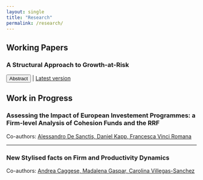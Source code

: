 ```yaml
---
layout: single
title: "Research"
permalink: /research/
---
```


## Working Papers

### A Structural Approach to Growth-at-Risk

<button onclick="toggleAbstract('abstract1')">Abstract</button> | [Latest version]("/assets/GaR.pdf")

<div id="abstract1" style="display:none;">
We identify the structural impulse responses of quantiles of the outcome variable to a shock. Our estimation strategy explicitly distinguishes treatment from control variables, allowing us to model responses of unconditional quantiles while using controls for identification. Disentangling the effect of adding control variables on identification versus interpretation brings our structural quantile impulse responses conceptually closer to structural mean impulse responses. Applying our methodology to study the impact of financial shocks on lower quantiles of output growth confirms that financial shocks have an outsized effect on growth-at-risk, but the magnitude of our estimates is more extreme than in previous studies.
</div>

## Work in Progress

### Assessing the Impact of European Investement Programmes: a Firm-level Analysis of Cohesion Funds and the RRF
Co-authors: [Alessandro De Sanctis, Daniel Kapp, Francesca Vinci Romana](#)

---

### New Stylised facts on Firm and Productivity Dynamics
Co-authors: [Andrea Caggese, Madalena Gaspar, Carolina Villegas-Sanchez](#)
